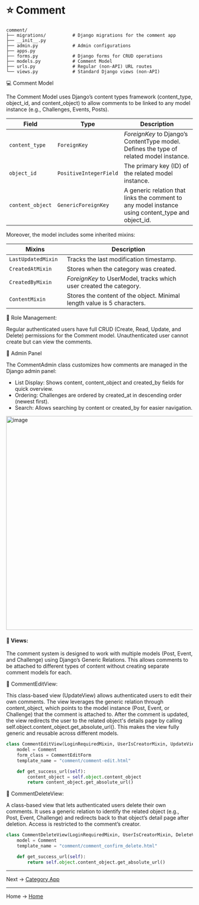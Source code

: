 # ⭐ Comment

```tree
comment/
├── migrations/          # Django migrations for the comment app
├── __init__.py
├── admin.py             # Admin configurations 
├── apps.py              
├── forms.py             # Django forms for CRUD operations
├── models.py            # Comment Model           
├── urls.py              # Regular (non-API) URL routes
└── views.py             # Standard Django views (non-API)
````

💻 Comment Model

The Comment Model uses Django’s content types framework (content_type, object_id, and content_object) to allow comments
to be linked to any model instance (e.g., Challenges, Events, Posts).

| Field            | Type                   | Description                                                                                       |
|------------------|------------------------|---------------------------------------------------------------------------------------------------|
| `content_type`   | `ForeignKey`           | *ForeignKey* to Django’s ContentType model. Defines the type of related model instance.           |
| `object_id`      | `PositiveIntegerField` | The primary key (ID) of the related model instance.                                               |
| `content_object` | `GenericForeignKey`    | A generic relation that links the comment to any model instance using content_type and object_id. |

Moreover, the model includes some inherited mixins:

| Mixins               | Description                                                             |
|----------------------|-------------------------------------------------------------------------|
| `LastUpdatedMixin  ` | Tracks the last modification timestamp.                                 |
| `CreatedAtMixin  `   | Stores when the category was created.                                   | 
| `CreatedByMixin  `   | *ForeignKey* to UserModel, tracks which user created the category.      |
| `ContentMixin  `     | Stores the content of the object. Minimal length value is 5 characters. |

🔧 Role Management: 

Regular authenticated users have full CRUD (Create, Read, Update, and Delete) permissions for the Comment model.
Unauthenticated user cannot create but can view the comments.


🌷 Admin Panel

The CommentAdmin class customizes how comments are managed in the Django admin panel:
- List Display: Shows content, content_object and created_by fields for quick overview.
- Ordering: Challenges are ordered by created_at in descending order (newest first). 
- Search: Allows searching by content or created_by for easier navigation.

<img width="1893" height="577" alt="image" src="https://github.com/user-attachments/assets/aff2d870-b2f5-4509-8d26-c026fbcc087b" />


#### 📣 Views:

The comment system is designed to work with multiple models (Post, Event, and Challenge) using Django’s Generic Relations.
This allows comments to be attached to different types of content without creating separate comment models for each.

🌳 CommentEditView:

This class-based view (UpdateView) allows authenticated users to edit their own comments.
The view leverages the generic relation through content_object, which points to the model instance (Post, Event, or Challenge) 
that the comment is attached to. After the comment is updated, the view redirects the user
to the related object's details page by calling self.object.content_object.get_absolute_url().
This makes the view fully generic and reusable across different models.

````python
class CommentEditView(LoginRequiredMixin, UserIsCreatorMixin, UpdateView):
    model = Comment
    form_class = CommentEditForm
    template_name = "comment/comment-edit.html"

    def get_success_url(self):
        content_object = self.object.content_object
        return content_object.get_absolute_url()
````

🌳 CommentDeleteView:

A class-based view that lets authenticated users delete their own comments. It uses a generic relation to identify the 
related object (e.g., Post, Event, Challenge) and redirects back to that object’s detail page after deletion. Access is 
restricted to the comment’s creator.

````python
class CommentDeleteView(LoginRequiredMixin, UserIsCreatorMixin, DeleteView):
    model = Comment
    template_name = "comment/comment_confirm_delete.html"

    def get_success_url(self):
        return self.object.content_object.get_absolute_url()
````

---
Next -> [Category App](https://github.com/denniesia/beaunity/blob/main/docs/project_structure/common_app.md)

--- 
Home -> [Home](https://github.com/denniesia/beaunity?tab=readme-ov-file#readme)

